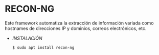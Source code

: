 # **RECON-NG**

Este framework automatiza la extracción de información variada como hostnames de direcciones IP y dominios, correos electrónicos, etc.

- *INSTALACIÓN*

      $ sudo apt install recon-ng
